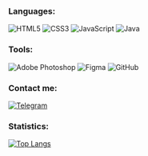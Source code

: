 

<!-- ### Hello! I`m Front-end Developer.  -->

### Languages:
![HTML5](https://img.shields.io/badge/-HTML5-090909?style=for-the-badge&logo=HTML5&logocolor=4974a5)
![CSS3](https://img.shields.io/badge/-CSS3-090909?style=for-the-badge&logo=CSS3&logocolor=097CDB)
![JavaScript](https://img.shields.io/badge/-JavaScript-090909?style=for-the-badge&logo=JavaScript&logocolor=E9D54D)
![Java](https://img.shields.io/badge/-Java-090909?style=for-the-badge&logo=Java&logocolor=E9D54D)

<!-- ### Frameworks:

![React](https://img.shields.io/badge/-React-090909?style=for-the-badge&logo=React&logocolor=E9D54D)

![Spring Framework](https://img.shields.io/badge/-Spring_Framework-090909?style=for-the-badge&logo=Spring_Framework&logocolor=E9D54D) -->

### Tools:

![Adobe Photoshop](https://img.shields.io/badge/-Adobe_Photoshop-090909?style=for-the-badge&logo=Adobe-Photoshop&logocolor=E9D54D)
![Figma](https://img.shields.io/badge/-Figma-090909?style=for-the-badge&logo=Figma&logocolor=E9D54D)
![GitHub](https://img.shields.io/badge/-Git-090909?style=for-the-badge&logo=GitHub&logocolor=E9D54D)


### Contact me:
<!-- ![MySite](https://img.shields.io/badge/-MySite-090909?style=for-the-badge&logo=MySite&logocolor=00538c) -->

[![Telegram](https://img.shields.io/badge/-Telegram-090909?style=for-the-badge&logo=Telegram&logocolor=E9D54D)](https://vk.com/o_zotov)

<!--[![Gmail](https://img.shields.io/badge/-Gmail-090909?style=for-the-badge&logo=Gmail&logocolor=d4442)](olegvotozz@gmail.com)

[![VK](https://img.shields.io/badge/-VK-090909?style=for-the-badge&logo=VK&logocolor=E9D54D)](https://t.me/Helgee)  -->

### Statistics:
[![Top Langs](https://github-readme-stats.vercel.app/api/top-langs/?username=Helgeee&show_icons=true&theme=dark)](https://github.com/anuraghazra/github-readme-stats)
